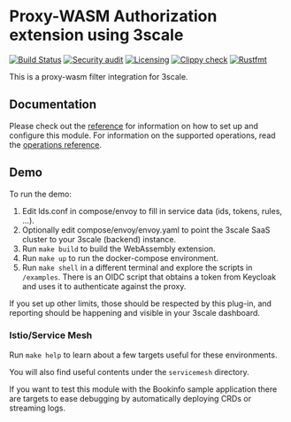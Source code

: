 # Proxy-WASM Authorization extension using 3scale

[![Build Status](https://github.com/3scale/threescale-wasm-auth/actions/workflows/ci.yaml/badge.svg)](https://github.com/3scale/threescale-wasm-auth/actions/workflows/CI/)
[![Security audit](https://github.com/3scale/threescale-wasm-auth/actions/workflows/audit.yaml/badge.svg)](https://github.com/3scale/threescale-wasm-auth/actions/workflows/Dependencies/)
[![Licensing](https://github.com/3scale/threescale-wasm-auth/actions/workflows/license.yaml/badge.svg)](https://github.com/3scale/threescale-wasm-auth/actions/workflows/Licensing/)
[![Clippy check](https://github.com/3scale/threescale-wasm-auth/actions/workflows/clippy.yaml/badge.svg)](https://github.com/3scale/threescale-wasm-auth/actions/workflows/Clippy/)
[![Rustfmt](https://github.com/3scale/threescale-wasm-auth/actions/workflows/format.yaml/badge.svg)](https://github.com/3scale/threescale-wasm-auth/actions/workflows/Rustfmt/)

This is a proxy-wasm filter integration for 3scale.

## Documentation

Please check out the [reference](./docs/reference.md) for information on how to set up and configure this module.
For information on the supported operations, read the [operations reference](./docs/operations.md).

## Demo

To run the demo:

1. Edit lds.conf in compose/envoy to fill in service data (ids, tokens, rules, ...).
2. Optionally edit compose/envoy/envoy.yaml to point the 3scale SaaS cluster to your 3scale (backend) instance.
3. Run `make build` to build the WebAssembly extension.
4. Run `make up` to run the docker-compose environment.
5. Run `make shell` in a different terminal and explore the scripts in `/examples`.
   There is an OIDC script that obtains a token from Keycloak and uses it to authenticate against the proxy.

If you set up other limits, those should be respected by this plug-in, and reporting should be happening and visible in your 3scale dashboard.

### Istio/Service Mesh

Run `make help` to learn about a few targets useful for these environments.

You will also find useful contents under the `servicemesh` directory.

If you want to test this module with the Bookinfo sample application there are targets to ease debugging by automatically deploying CRDs or streaming logs.
